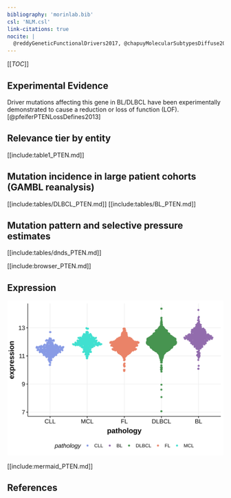 ```yaml
---
bibliography: 'morinlab.bib'
csl: 'NLM.csl'
link-citations: true
nocite: |
  @reddyGeneticFunctionalDrivers2017, @chapuyMolecularSubtypesDiffuse2018, @loveGeneticLandscapeMutations2012, 
---
```

[[_TOC_]]


## Experimental Evidence

Driver mutations affecting this gene in BL/DLBCL have been experimentally demonstrated to cause a reduction or loss of function (LOF).[@pfeiferPTENLossDefines2013]

## Relevance tier by entity

[[include:table1_PTEN.md]]

## Mutation incidence in large patient cohorts (GAMBL reanalysis)

[[include:tables/DLBCL_PTEN.md]]
[[include:tables/BL_PTEN.md]]

## Mutation pattern and selective pressure estimates

[[include:tables/dnds_PTEN.md]]

[[include:browser_PTEN.md]]

## Expression
![](images/gene_expression/PTEN_by_pathology.svg)
<!-- ORIGIN: loveGeneticLandscapeMutations2012 -->
<!-- BL: loveGeneticLandscapeMutations2012 -->

[[include:mermaid_PTEN.md]]

## References

